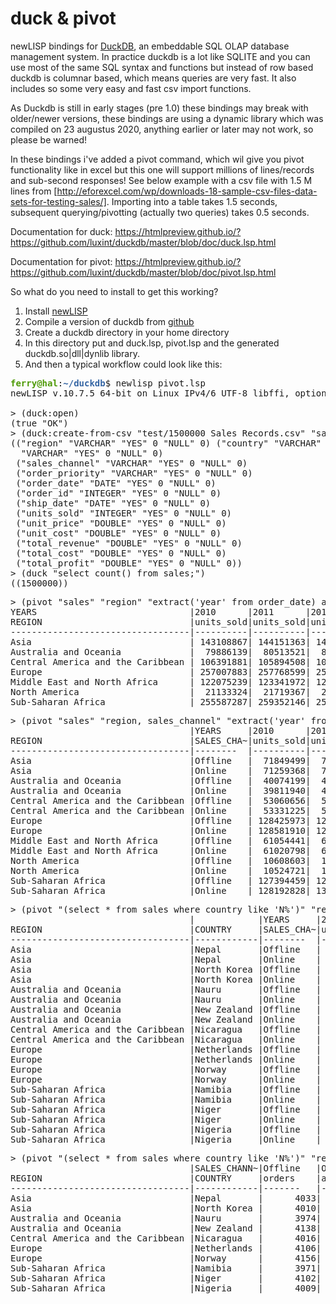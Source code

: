 # duck & pivot
newLISP bindings for [DuckDB](https://duckdb.org/), an embeddable SQL OLAP database management system.
In practice duckdb is a lot like SQLITE and you can use most of the same SQL syntax and functions but instead 
of row based duckdb is columnar based, which means queries are very fast. It also includes so some very easy and fast csv
import functions.

As Duckdb is still in early stages (pre 1.0) these bindings may break with older/newer versions, these bindings are using a dynamic library which was compiled on 23 augustus 2020, anything earlier or later may not work, so please be warned!

In these bindings i've added a pivot command, which wil give you pivot functionality like in excel but this one will support millions of lines/records and sub-second responses! See below example with a csv file with 1.5 M lines from [http://eforexcel.com/wp/downloads-18-sample-csv-files-data-sets-for-testing-sales/]. Importing into a table takes 1.5 seconds, subsequent querying/pivotting (actually two queries) takes 0.5 seconds.


Documentation for duck: https://htmlpreview.github.io/?https://github.com/luxint/duckdb/master/blob/doc/duck.lsp.html

Documentation for pivot: https://htmlpreview.github.io/?https://github.com/luxint/duckdb/master/blob/doc/pivot.lsp.html

So what do you need to install to get this working?
  1. Install [newLISP](http://www.newlisp.org/)
  2. Compile a version of duckdb from [github](https://github.com/cwida/duckdb)
  3. Create a duckdb directory in your home directory
  4. In this directory put  and duck.lsp, pivot.lsp and the generated duckdb.so|dll|dynlib library.
  5. And then a typical workflow could look like this:

<pre><font color="#4E9A06"><b>ferry@hal</b></font>:<font color="#3465A4"><b>~/duckdb</b></font>$ newlisp pivot.lsp
newLISP v.10.7.5 64-bit on Linux IPv4/6 UTF-8 libffi, options: newlisp -h

&gt; (duck:open)
(true &quot;OK&quot;)
&gt; (duck:create-from-csv &quot;test/1500000 Sales Records.csv&quot; &quot;sales&quot; &quot;%m/%d/%Y&quot;)
((&quot;region&quot; &quot;VARCHAR&quot; &quot;YES&quot; 0 &quot;NULL&quot; 0) (&quot;country&quot; &quot;VARCHAR&quot; &quot;YES&quot; 0 &quot;NULL&quot; 0) (&quot;item_type&quot; 
  &quot;VARCHAR&quot; &quot;YES&quot; 0 &quot;NULL&quot; 0) 
 (&quot;sales_channel&quot; &quot;VARCHAR&quot; &quot;YES&quot; 0 &quot;NULL&quot; 0) 
 (&quot;order_priority&quot; &quot;VARCHAR&quot; &quot;YES&quot; 0 &quot;NULL&quot; 0) 
 (&quot;order_date&quot; &quot;DATE&quot; &quot;YES&quot; 0 &quot;NULL&quot; 0) 
 (&quot;order_id&quot; &quot;INTEGER&quot; &quot;YES&quot; 0 &quot;NULL&quot; 0) 
 (&quot;ship_date&quot; &quot;DATE&quot; &quot;YES&quot; 0 &quot;NULL&quot; 0) 
 (&quot;units_sold&quot; &quot;INTEGER&quot; &quot;YES&quot; 0 &quot;NULL&quot; 0) 
 (&quot;unit_price&quot; &quot;DOUBLE&quot; &quot;YES&quot; 0 &quot;NULL&quot; 0) 
 (&quot;unit_cost&quot; &quot;DOUBLE&quot; &quot;YES&quot; 0 &quot;NULL&quot; 0) 
 (&quot;total_revenue&quot; &quot;DOUBLE&quot; &quot;YES&quot; 0 &quot;NULL&quot; 0) 
 (&quot;total_cost&quot; &quot;DOUBLE&quot; &quot;YES&quot; 0 &quot;NULL&quot; 0) 
 (&quot;total_profit&quot; &quot;DOUBLE&quot; &quot;YES&quot; 0 &quot;NULL&quot; 0))
&gt; (duck &quot;select count() from sales;&quot;)
((1500000))
</pre>
<pre>&gt; (pivot &quot;sales&quot; &quot;region&quot; &quot;extract(&apos;year&apos; from order_date) as years&quot; &quot;units_sold&quot;)
YEARS                             |2010      |2011      |2012      |2013      |2014      |2015      |2016      |2017      |
REGION                            |units_sold|units_sold|units_sold|units_sold|units_sold|units_sold|units_sold|units_sold|
----------------------------------|----------|----------|----------|----------|----------|----------|----------|----------|
Asia                              | 143108867| 144151363| 144056421| 144659827| 144526441| 143276852| 146157279|  82659712|
Australia and Oceania             |  79886139|  80513521|  80437191|  80222621|  80035617|  79764882|  80155091|  46454749|
Central America and the Caribbean | 106391881| 105894508| 106125653| 106848982| 107398757| 107169289| 108682856|  61384143|
Europe                            | 257007883| 257768599| 256568200| 256433824| 256406459| 255806024| 257859106| 148537245|
Middle East and North Africa      | 122075239| 123341972| 123378290| 122680952| 124153381| 122746716| 123226768|  70114453|
North America                     |  21133324|  21719367|  21599898|  21194547|  21768204|  21078386|  21241773|  12632536|
Sub-Saharan Africa                | 255587287| 259352146| 258053384| 257379228| 255098022| 257288632| 258149122| 147613392|
</pre>

<pre>&gt; (pivot &quot;sales&quot; &quot;region, sales_channel&quot; &quot;extract(&apos;year&apos; from order_date) as years&quot; &quot;units_sold&quot;)
                                  |YEARS     |2010      |2011      |2012      |2013      |2014      |2015      |2016      |2017      |
REGION                            |SALES_CHA~|units_sold|units_sold|units_sold|units_sold|units_sold|units_sold|units_sold|units_sold|
----------------------------------|--------  |----------|----------|----------|----------|----------|----------|----------|----------|
Asia                              |Offline   |  71849499|  72271072|  71982412|  72224430|  72353319|  71311186|  72848762|  41148383|
Asia                              |Online    |  71259368|  71880291|  72074009|  72435397|  72173122|  71965666|  73308517|  41511329|
Australia and Oceania             |Offline   |  40074199|  40444915|  39871606|  40094937|  40136724|  39832833|  40031137|  23131826|
Australia and Oceania             |Online    |  39811940|  40068606|  40565585|  40127684|  39898893|  39932049|  40123954|  23322923|
Central America and the Caribbean |Offline   |  53060656|  52986214|  53647237|  53568939|  53914516|  53756254|  54563176|  30885820|
Central America and the Caribbean |Online    |  53331225|  52908294|  52478416|  53280043|  53484241|  53413035|  54119680|  30498323|
Europe                            |Offline   | 128425973| 128546389| 127830278| 127462710| 128176022| 127713682| 129213893|  73974230|
Europe                            |Online    | 128581910| 129222210| 128737922| 128971114| 128230437| 128092342| 128645213|  74563015|
Middle East and North Africa      |Offline   |  61054441|  61962155|  61971027|  61373209|  62187601|  61780464|  62060783|  35025158|
Middle East and North Africa      |Online    |  61020798|  61379817|  61407263|  61307743|  61965780|  60966252|  61165985|  35089295|
North America                     |Offline   |  10608603|  10940663|  11138559|  10486526|  10919345|  10632216|  10546544|   6290339|
North America                     |Online    |  10524721|  10778704|  10461339|  10708021|  10848859|  10446170|  10695229|   6342197|
Sub-Saharan Africa                |Offline   | 127394459| 129287908| 129838757| 128773796| 127457601| 128866360| 129136252|  73606900|
Sub-Saharan Africa                |Online    | 128192828| 130064238| 128214627| 128605432| 127640421| 128422272| 129012870|  74006492|
</pre>

<pre>&gt; (pivot &quot;(select * from sales where country like &apos;N%&apos;)&quot; &quot;region, country, sales_channel&quot; &quot;extract(&apos;year&apos; from order_date) as years&quot; &quot;units_sold&quot;)
                                  |            |YEARS     |2010      |2011      |2012      |2013      |2014      |2015      |2016      |2017      |
REGION                            |COUNTRY     |SALES_CHA~|units_sold|units_sold|units_sold|units_sold|units_sold|units_sold|units_sold|units_sold|
----------------------------------|------------|--------  |----------|----------|----------|----------|----------|----------|----------|----------|
Asia                              |Nepal       |Offline   |   2636874|   2545253|   2566029|   2686264|   2636642|   2443001|   2689804|   1624166|
Asia                              |Nepal       |Online    |   2616712|   2543229|   2780224|   2819988|   2748969|   2615675|   2796795|   1560465|
Asia                              |North Korea |Offline   |   2559530|   2712558|   2666307|   2560877|   2839031|   2647753|   2598481|   1481824|
Asia                              |North Korea |Online    |   2713440|   2564453|   2702850|   2648516|   2743694|   2689818|   2570638|   1549521|
Australia and Oceania             |Nauru       |Offline   |   2493514|   2693936|   2704472|   2695096|   2579598|   2715988|   2643822|   1416968|
Australia and Oceania             |Nauru       |Online    |   2763751|   2351701|   2624333|   2826663|   2503948|   2585632|   2673008|   1540149|
Australia and Oceania             |New Zealand |Offline   |   2754750|   2671200|   2946205|   2570856|   2924049|   2648371|   2664845|   1617100|
Australia and Oceania             |New Zealand |Online    |   2560266|   2768616|   2813812|   2836630|   2596871|   2821694|   2672283|   1708252|
Central America and the Caribbean |Nicaragua   |Offline   |   2518914|   2624712|   2531085|   2723418|   2750794|   2577176|   2569984|   1564827|
Central America and the Caribbean |Nicaragua   |Online    |   2726017|   2650735|   2843632|   2626527|   2714827|   2830600|   2699966|   1407199|
Europe                            |Netherlands |Offline   |   2749106|   2797045|   2539947|   2605732|   2639907|   2601971|   2765823|   1574502|
Europe                            |Netherlands |Online    |   2856465|   2698682|   2773469|   2338133|   2929124|   2558309|   2516159|   1569682|
Europe                            |Norway      |Offline   |   2719708|   2802129|   2774850|   2657337|   2694623|   2734524|   2875907|   1529589|
Europe                            |Norway      |Online    |   2535312|   2559034|   2696699|   2777857|   2568460|   2601033|   2767511|   1529513|
Sub-Saharan Africa                |Namibia     |Offline   |   2577423|   2634613|   2678963|   2678889|   2555988|   2579300|   2627597|   1556092|
Sub-Saharan Africa                |Namibia     |Online    |   2722169|   2771930|   2664748|   2825909|   2689713|   2849257|   2823632|   1578482|
Sub-Saharan Africa                |Niger       |Offline   |   2541614|   2516827|   2708595|   2661975|   2794909|   2754812|   2901542|   1569193|
Sub-Saharan Africa                |Niger       |Online    |   2704701|   2661776|   2578637|   2778107|   2478880|   2625911|   2706882|   1434739|
Sub-Saharan Africa                |Nigeria     |Offline   |   2467203|   2703702|   2656639|   2863712|   2590780|   2788497|   2634856|   1501607|
Sub-Saharan Africa                |Nigeria     |Online    |   2677640|   2678009|   2760264|   2599663|   2520871|   2501459|   2663447|   1694314|
</pre>

<pre>&gt; (pivot &quot;(select * from sales where country like &apos;N%&apos;)&quot; &quot;region, country&quot; &quot;sales_channel&quot; &quot;order_date as orders, total_revenue as avg_revenue&quot; &quot;count, avg&quot;)
                                  |SALES_CHANN~|Offline   |Offline    |Online    |Online     |
REGION                            |COUNTRY     |orders    |avg_revenue|orders    |avg_revenue|
----------------------------------|------------|-------   |-----------|------    |-----------|
Asia                              |Nepal       |      4033|    1312809|      4109|    1318191|
Asia                              |North Korea |      4010|    1331013|      4049|    1325554|
Australia and Oceania             |Nauru       |      3974|    1320193|      4003|    1324690|
Australia and Oceania             |New Zealand |      4138|    1335157|      4138|    1317391|
Central America and the Caribbean |Nicaragua   |      4016|    1317127|      4035|    1350123|
Europe                            |Netherlands |      4106|    1317491|      4052|    1307760|
Europe                            |Norway      |      4156|    1351320|      4039|    1318156|
Sub-Saharan Africa                |Namibia     |      3971|    1352107|      4172|    1320427|
Sub-Saharan Africa                |Niger       |      4102|    1329495|      4001|    1338779|
Sub-Saharan Africa                |Nigeria     |      4009|    1339594|      4024|    1351274|
</pre>

